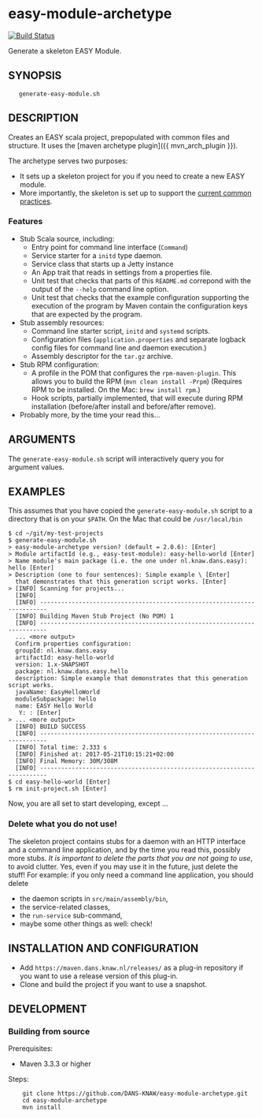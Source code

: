 easy-module-archetype
=====================
[![Build Status](https://travis-ci.org/DANS-KNAW/easy-module-archetype.png?branch=master)](https://travis-ci.org/DANS-KNAW/easy-module-archetype)

Generate a skeleton EASY Module.

SYNOPSIS
--------

       generate-easy-module.sh

DESCRIPTION
-----------

Creates an EASY scala project, prepopulated with common files and structure. It uses the 
[maven archetype plugin]({{ mvn_arch_plugin }}).

The archetype serves two purposes:

* It sets up a skeleton project for you if you need to create a new EASY module.
* More importantly, the skeleton is set up to support the [current common practices].

### Features
* Stub Scala source, including:
    - Entry point for command line interface (`Command`)
    - Service starter for a `initd` type daemon.
    - Service class that starts up a Jetty instance
    - An App trait that reads in settings from a properties file.
    - Unit test that checks that parts of this `README.md` correpond with the output of the `--help`
      command line option.
    - Unit test that checks that the example configuration supporting the execution of the program
      by Maven contain the configuration keys that are expected by the program.
* Stub assembly resources:
    - Command line starter script, `initd` and `systemd` scripts.
    - Configuration files (`application.properties` and separate logback config files for command line
      and daemon execution.)
    - Assembly descriptor for the `tar.gz` archive.
* Stub RPM configuration:
    - A profile in the POM that configures the `rpm-maven-plugin`. This allows you to build the RPM (`mvn clean install -Prpm`)
      (Requires RPM to be installed. On the Mac: `brew install rpm`.)
    - Hook scripts, partially implemented, that will execute during RPM installation (before/after install and 
      before/after remove).
* Probably more, by the time your read this...

[current common practices]: ../common-practices

ARGUMENTS
----------

The `generate-easy-module.sh` script will interactively query you for argument values.

EXAMPLES
--------

This assumes that you have copied the `generate-easy-module.sh` script to a directory that is on your `$PATH`. On
the Mac that could be `/usr/local/bin`

    $ cd ~/git/my-test-projects
    $ generate-easy-module.sh
    > easy-module-archetype version? (default = 2.0.6): [Enter]
    > Module artifactId (e.g., easy-test-module): easy-hello-world [Enter]
    > Name module's main package (i.e. the one under nl.knaw.dans.easy): hello [Enter]
    > Description (one to four sentences): Simple example \ [Enter]
      that demonstrates that this generation script works. [Enter]
    > [INFO] Scanning for projects...
      [INFO]
      [INFO] ------------------------------------------------------------------------
      [INFO] Building Maven Stub Project (No POM) 1
      [INFO] ------------------------------------------------------------------------
      ... <more output>
      Confirm properties configuration:
      groupId: nl.knaw.dans.easy
      artifactId: easy-hello-world
      version: 1.x-SNAPSHOT
      package: nl.knaw.dans.easy.hello
      description: Simple example that demonstrates that this generation script works.
      javaName: EasyHelloWorld
      moduleSubpackage: hello
      name: EASY Hello World
       Y: : [Enter]
    > ... <more output>
      [INFO] BUILD SUCCESS
      [INFO] ------------------------------------------------------------------------
      [INFO] Total time: 2.333 s
      [INFO] Finished at: 2017-05-21T10:15:21+02:00
      [INFO] Final Memory: 30M/308M
      [INFO] ------------------------------------------------------------------------
    $ cd easy-hello-world [Enter]
    $ rm init-project.sh [Enter]

Now, you are all set to start developing, except ...    

### Delete what you do not use!

The skeleton project contains stubs for a daemon with an HTTP interface and a command line application, and by the time you read this,
possibly more stubs. *It is important to delete the parts that you are not going to use*, to avoid clutter. Yes, even if you may use it
in the future, just delete the stuff! For example: if you only need a command line application, you should delete

* the daemon scripts in `src/main/assembly/bin`,
* the service-related classes,
* the `run-service` sub-command,
* maybe some other things as well: check!


INSTALLATION AND CONFIGURATION
------------------------------

* Add `https://maven.dans.knaw.nl/releases/` as a plug-in repository if you want to use a release version of this plug-in.
* Clone and build the project if you want to use a snapshot.


DEVELOPMENT
-----------

### Building from source

Prerequisites:

* Maven 3.3.3 or higher

Steps:

        git clone https://github.com/DANS-KNAW/easy-module-archetype.git
        cd easy-module-archetype
        mvn install
